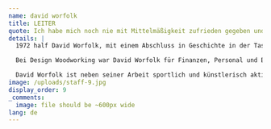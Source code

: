 ```yaml
---
name: david worfolk
title: LEITER
quote: Ich habe mich noch nie mit Mittelmäßigkeit zufrieden gegeben und stelle mir stets selbst die Herausforderung, die nächste Ebene an Qualität, Schönheit und Perfektion zu erreichen.
details: |
  1972 half David Worfolk, mit einem Abschluss in Geschichte in der Tasche, im Rahmen eines Ferienjobs beim Umbau einer alten Gießerei in Connecticut in ein Eigenheim. Damals erwachte seine Leidenschaft für die Tischlerei. Zehn Jahre später gründete er im kalifornischen Lodi Design Woodworking, ein Unternehmen für den Luxusinnenausbau mit Holz. Das Unternehmen sprach vor allem Immobilienbesitzer aus der Bay Area an. Ab 1989 baute David Worfolk gemeinsam mit Stefan Sekula das Unternehmen weiter aus. 2016 fusionierte Design Woodworking mit Merritt.

  Bei Design Woodworking war David Worfolk für Finanzen, Personal und Betriebsleitung sowie für Projektverträge, Kommunikation und Projektbetreuung verantwortlich. David Worfolk hat sich eine loyale Belegschaft aufgebaut, die seinen Anspruch bezüglich Qualität, Service und Kooperation teilt.

  David Worfolk ist neben seiner Arbeit sportlich und künstlerisch aktiv. Er lebt gemeinsam mit seiner Frau, zwei Söhnen und zwei Enkeln in Nordkalifornien. David Worfolk ist Mitglied im Lodi Unified School District School Board.
image: /uploads/staff-9.jpg
display_order: 9
_comments:
  image: file should be ~600px wide
lang: de
---
```



